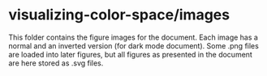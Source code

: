 # visualizing-color-space/images
This folder contains the figure images for the document.  Each image has a
normal and an inverted version (for dark mode document).  Some .png files are
loaded into later figures, but all figures as presented in the document are here
stored as .svg files.